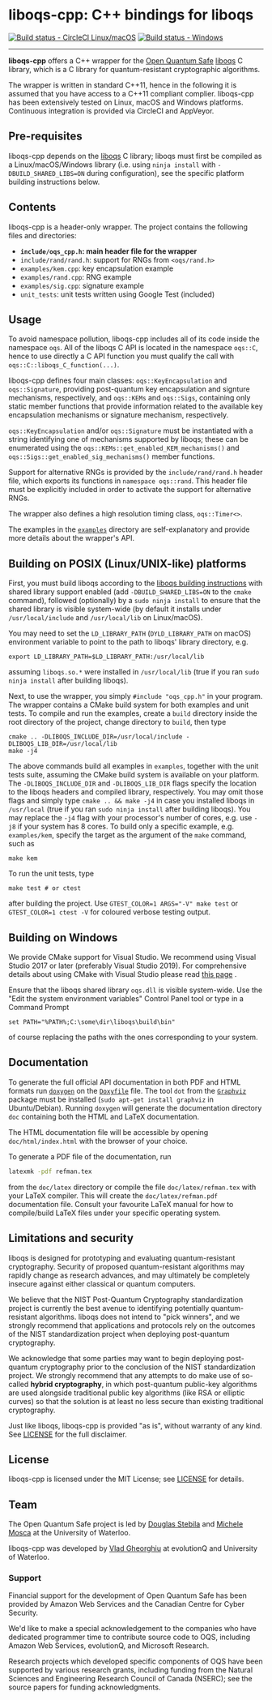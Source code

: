 liboqs-cpp: C++ bindings for liboqs
===================================

[![Build status - CircleCI Linux/macOS](https://circleci.com/gh/open-quantum-safe/liboqs-cpp.svg?style=svg)](https://circleci.com/gh/open-quantum-safe/liboqs-cpp)
[![Build status - Windows](https://ci.appveyor.com/api/projects/status/v7b5ner85txm8u77?svg=true)](https://ci.appveyor.com/project/vsoftco/liboqs-cpp)

---

**liboqs-cpp** offers a C++ wrapper for
the [Open Quantum Safe](https://openquantumsafe.org/) [liboqs](https://github.com/open-quantum-safe/liboqs/)
C library, which is a C library for quantum-resistant cryptographic algorithms.

The wrapper is written in standard C++11, hence in the following it is assumed
that you have access to a C++11 compliant complier. liboqs-cpp has been
extensively tested on Linux, macOS and Windows platforms. Continuous integration
is provided via CircleCI and AppVeyor.

## Pre-requisites

liboqs-cpp depends on the [liboqs](https://github.com/open-quantum-safe/liboqs)
C library; liboqs must first be compiled as a Linux/macOS/Windows library (i.e.
using `ninja install` with `-DBUILD_SHARED_LIBS=ON` during configuration), see
the specific platform building instructions below.

Contents
--------

liboqs-cpp is a header-only wrapper. The project contains the following files
and directories:

- **`include/oqs_cpp.h`: main header file for the wrapper**
- `include/rand/rand.h`: support for RNGs from `<oqs/rand.h>`
- `examples/kem.cpp`: key encapsulation example
- `examples/rand.cpp`: RNG example
- `examples/sig.cpp`: signature example
- `unit_tests`: unit tests written using Google Test (included)

Usage
-----

To avoid namespace pollution, liboqs-cpp includes all of its code inside the
namespace `oqs`. All of the liboqs C API is located in the namespace `oqs::C`,
hence to use directly a C API function you must qualify the call
with `oqs::C::liboqs_C_function(...)`.

liboqs-cpp defines four main classes: `oqs::KeyEncapsulation`
and `oqs::Signature`, providing post-quantum key encapsulation and signture
mechanisms, respectively, and
`oqs::KEMs` and `oqs::Sigs`, containing only static member functions that
provide information related to the available key encapsulation mechanisms or
signature mechanism, respectively.

`oqs::KeyEncapsulation` and/or `oqs::Signature` must be instantiated with a
string identifying one of mechanisms supported by liboqs; these can be
enumerated using the `oqs::KEMs::get_enabled_KEM_mechanisms()`
and `oqs::Sigs::get_enabled_sig_mechanisms()` member functions.

Support for alternative RNGs is provided by the `include/rand/rand.h` header
file, which exports its functions in `namespace oqs::rand`. This header file
must be explicitly included in order to activate the support for alternative
RNGs.

The wrapper also defines a high resolution timing class, `oqs::Timer<>`.

The examples in
the [`examples`](https://github.com/open-quantum-safe/liboqs-cpp/tree/main/examples)
directory are self-explanatory and provide more details about the wrapper's API.

Building on POSIX (Linux/UNIX-like) platforms
---------------------------------------------

First, you must build liboqs according to
the [liboqs building instructions](https://github.com/open-quantum-safe/liboqs#linuxmacos)
with shared library support enabled (add `-DBUILD_SHARED_LIBS=ON` to the `cmake`
command), followed (optionally) by a `sudo ninja install` to ensure that the
shared library is visible system-wide (by default it installs
under `/usr/local/include` and `/usr/local/lib` on Linux/macOS).

You may need to set the `LD_LIBRARY_PATH` (`DYLD_LIBRARY_PATH` on macOS)
environment variable to point to the path to liboqs' library directory, e.g.

    export LD_LIBRARY_PATH=$LD_LIBRARY_PATH:/usr/local/lib

assuming `liboqs.so.*` were installed in `/usr/local/lib` (true if you
ran `sudo ninja install` after building liboqs).

Next, to use the wrapper, you simply `#include "oqs_cpp.h"` in your program. The
wrapper contains a CMake build system for both examples and unit tests. To
compile and run the examples, create a `build` directory inside the root
directory of the project, change directory to `build`, then type

	cmake .. -DLIBOQS_INCLUDE_DIR=/usr/local/include -DLIBOQS_LIB_DIR=/usr/local/lib
	make -j4

The above commands build all examples in `examples`, together with the unit
tests suite, assuming the CMake build system is available on your platform.
The `-DLIBOQS_INCLUDE_DIR` and `-DLIBOQS_LIB_DIR` flags specify the location to
the liboqs headers and compiled library, respectively. You may omit those flags
and simply type `cmake .. && make -j4` in case you installed liboqs
in `/usr/local` (true if you ran `sudo ninja install` after building liboqs).
You may replace the `-j4` flag with your processor's number of cores, e.g.
use `-j8` if your system has 8 cores. To build only a specific example,
e.g. `examples/kem`, specify the target as the argument of the `make` command,
such as

	make kem

To run the unit tests, type

	make test # or ctest 

after building the project. Use `GTEST_COLOR=1 ARGS="-V" make test` or
`GTEST_COLOR=1 ctest -V` for coloured verbose testing output.

Building on Windows
-------------------

We provide CMake support for Visual Studio. We recommend using Visual Studio
2017 or later (preferably Visual Studio 2019). For comprehensive details about
using CMake with Visual Studio please
read [this page](https://docs.microsoft.com/en-us/cpp/build/cmake-projects-in-visual-studio?view=vs-2019)
.

Ensure that the liboqs shared library `oqs.dll` is visible system-wide. Use
the "Edit the system environment variables" Control Panel tool or type in a
Command Prompt

	set PATH="%PATH%;C:\some\dir\liboqs\build\bin"

of course replacing the paths with the ones corresponding to your system.

Documentation
-------------
To generate the full official API documentation in both PDF and HTML formats run
[`doxygen`](http://www.doxygen.nl) on
the [`Doxyfile`](https://github.com/open-quantum-safe/liboqs-cpp/blob/main/Doxyfile)
file. The tool `dot` from the [`Graphviz`](https://www.graphviz.org) package
must be installed (`sudo apt-get install graphviz` in Ubuntu/Debian).
Running `doxygen` will generate the documentation directory `doc` containing
both the HTML and LaTeX documentation.

The HTML documentation file will be accessible by opening `doc/html/index.html`
with the browser of your choice.

To generate a PDF file of the documentation, run

```bash
latexmk -pdf refman.tex
```

from the `doc/latex` directory or compile the file `doc/latex/refman.tex` with
your LaTeX compiler. This will create the `doc/latex/refman.pdf` documentation
file. Consult your favourite LaTeX manual for how to compile/build LaTeX files
under your specific operating system.

Limitations and security
------------------------

liboqs is designed for prototyping and evaluating quantum-resistant
cryptography. Security of proposed quantum-resistant algorithms may rapidly
change as research advances, and may ultimately be completely insecure against
either classical or quantum computers.

We believe that the NIST Post-Quantum Cryptography standardization project is
currently the best avenue to identifying potentially quantum-resistant
algorithms. liboqs does not intend to "pick winners", and we strongly recommend
that applications and protocols rely on the outcomes of the NIST standardization
project when deploying post-quantum cryptography.

We acknowledge that some parties may want to begin deploying post-quantum
cryptography prior to the conclusion of the NIST standardization project. We
strongly recommend that any attempts to do make use of so-called **hybrid
cryptography**, in which post-quantum public-key algorithms are used alongside
traditional public key algorithms (like RSA or elliptic curves) so that the
solution is at least no less secure than existing traditional cryptography.

Just like liboqs, liboqs-cpp is provided "as is", without warranty of any kind.
See [LICENSE](https://github.com/open-quantum-safe/liboqs-cpp/blob/main/LICENSE)
for the full disclaimer.

License
-------

liboqs-cpp is licensed under the MIT License;
see [LICENSE](https://github.com/open-quantum-safe/liboqs-cpp/blob/main/LICENSE)
for details.

Team
----

The Open Quantum Safe project is led
by [Douglas Stebila](https://www.douglas.stebila.ca/research/)
and [Michele Mosca](http://faculty.iqc.uwaterloo.ca/mmosca/) at the University
of Waterloo.

liboqs-cpp was developed by [Vlad Gheorghiu](http://vsoftco.github.io) at
evolutionQ and University of Waterloo.

### Support

Financial support for the development of Open Quantum Safe has been provided by
Amazon Web Services and the Canadian Centre for Cyber Security.

We'd like to make a special acknowledgement to the companies who have dedicated
programmer time to contribute source code to OQS, including Amazon Web Services,
evolutionQ, and Microsoft Research.

Research projects which developed specific components of OQS have been supported
by various research grants, including funding from the Natural Sciences and
Engineering Research Council of Canada (NSERC); see the source papers for
funding acknowledgments.
